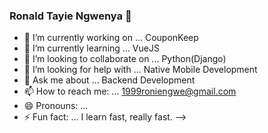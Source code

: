 ### Ronald Tayie Ngwenya 👋

- 🔭 I’m currently working on ... CouponKeep
- 🌱 I’m currently learning ... VueJS
- 👯 I’m looking to collaborate on ... Python(Django)
- 🤔 I’m looking for help with ... Native Mobile Development
- 💬 Ask me about ... Backend Development
- 📫 How to reach me: ... 1999roniengwe@gmail.com
- 😄 Pronouns: ...
- ⚡ Fun fact: ... I learn fast, really fast.
-->
